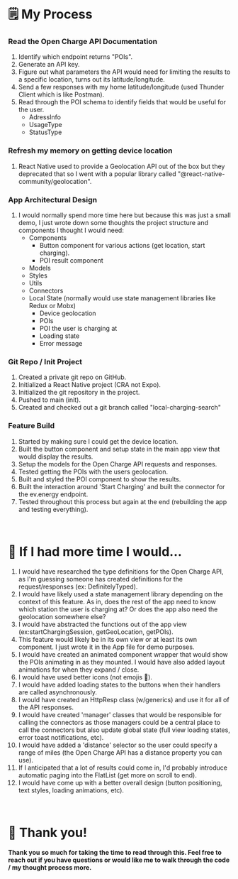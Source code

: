 # 🗒️ My Process

### Read the Open Charge API Documentation
1. Identify which endpoint returns "POIs".
2. Generate an API key.
3. Figure out what parameters the API would need for limiting the results to a specific location, turns out its latitude/longitude.
4. Send a few responses with my home latitude/longitude (used Thunder Client which is like Postman).
5. Read through the POI schema to identify fields that would be useful for the user.
   - AdressInfo
   - UsageType
   - StatusType


### Refresh my memory on getting device location
1. React Native used to provide a Geolocation API out of the box but they deprecated that so I went with a popular library called "@react-native-community/geolocation".


### App Architectural Design
1. I would normally spend more time here but because this was just a small demo, I just wrote down some thoughts the project structure and components I thought I would need:
   - Components
      - Button component for various actions (get location, start charging).
      - POI result component
   - Models
   - Styles
   - Utils
   - Connectors
   - Local State (normally would use state management libraries like Redux or Mobx)
      - Device geolocation
      - POIs
      - POI the user is charging at
      - Loading state
      - Error message


### Git Repo / Init Project
1. Created a private git repo on GitHub.
2. Initialized a React Native project (CRA not Expo).
3. Initialized the git repository in the project.
4. Pushed to main (init).
5. Created and checked out a git branch called "local-charging-search"


### Feature Build
1. Started by making sure I could get the device location.
2. Built the button component and setup state in the main app view that would display the results.
3. Setup the models for the Open Charge API requests and responses.
4. Tested getting the POIs with the users geolocation.
5. Built and styled the POI component to show the results.
6. Built the interaction around 'Start Charging' and built the connector for the ev.energy endpoint.
7. Tested throughout this process but again at the end (rebuilding the app and testing everything).


<br />

# 🚀 If I had more time I would...
1. I would have researched the type definitions for the Open Charge API, as I'm guessing someone has created definitions for the request/responses (ex: DefinitelyTyped).
2. I would have likely used a state management library depending on the context of this feature. As in, does the rest of the app need to know which station the user is charging at? Or does the app also need the geolocation somewhere else?
3. I would have abstracted the functions out of the app view (ex:startChargingSession, getGeoLocation, getPOIs).
4. This feature would likely be in its own view or at least its own component. I just wrote it in the App file for demo purposes.
5. I would have created an animated component wrapper that would show the POIs animating in as they mounted. I would have also added layout animations for when they expand / close.
6. I would have used better icons (not emojis 🤣).
7. I would have added loading states to the buttons when their handlers are called asynchronously. 
8. I would have created an HttpResp class (w/generics) and use it for all of the API responses.
9. I would have created 'manager' classes that would be responsible for calling the connectors as those managers could be a central place to call the connectors but also update global state (full view loading states, error toast notifications, etc).
10. I would have added a 'distance' selector so the user could specify a range of miles (the Open Charge API has a distance property you can use).
11. If I anticipated that a lot of results could come in, I'd probably introduce automatic paging into the FlatList (get more on scroll to end).
12. I would have come up with a better overall design (button positioning, text styles, loading animations, etc).

<br />


# 🤙 Thank you!
#### Thank you so much for taking the time to read through this. Feel free to reach out if you have questions or would like me to walk through the code / my thought process more.